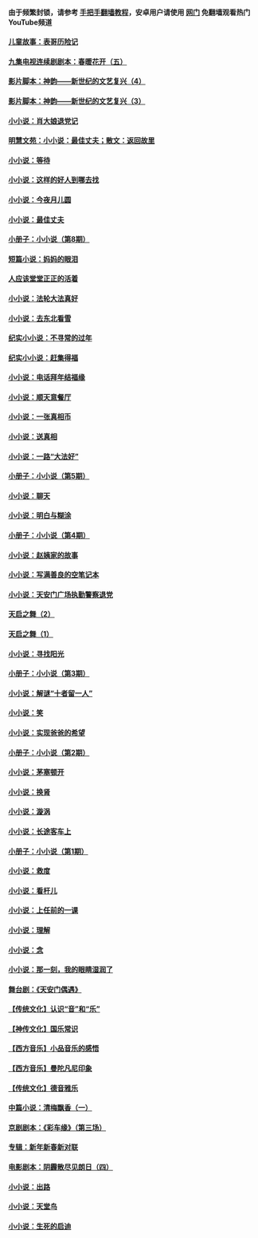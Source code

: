 #### 由于频繁封锁，请参考 [手把手翻墙教程](https://github.com/gfw-breaker/guides/wiki/)，安卓用户请使用 [网门](https://github.com/gfw-breaker/nogfw/blob/master/dl.md?t=05172301) 免翻墙观看热门YouTube频道 

#### [儿童故事：表哥历险记](../pages/328/383535.md?t=05172301) 

#### [九集电视连续剧剧本：春暖花开（五）](../pages/328/275919.md?t=05172301) 

#### [影片脚本：神韵——新世纪的文艺复兴（4）](../pages/328/266089.md?t=05172301) 

#### [影片脚本：神韵——新世纪的文艺复兴（3）](../pages/328/266087.md?t=05172301) 

#### [小小说：肖大娘退党记](../pages/328/239807.md?t=05172301) 

#### [明慧文苑：小小说：最佳丈夫；散文：返回故里](../pages/328/3439.md?t=05172301) 

#### [小小说：等待](../pages/328/223927.md?t=05172301) 

#### [小小说：这样的好人到哪去找](../pages/328/209396.md?t=05172301) 

#### [小小说：今夜月儿圆](../pages/328/193588.md?t=05172301) 

#### [小小说：最佳丈夫](../pages/328/190938.md?t=05172301) 

#### [小册子：小小说（第8期）](../pages/328/188202.md?t=05172301) 

#### [短篇小说：妈妈的眼泪](../pages/328/187712.md?t=05172301) 

#### [人应该堂堂正正的活着](../pages/328/182430.md?t=05172301) 

#### [小小说：法轮大法真好](../pages/328/174669.md?t=05172301) 

#### [小小说：去东北看雪](../pages/328/173882.md?t=05172301) 

#### [纪实小小说：不寻常的过年](../pages/328/173187.md?t=05172301) 

#### [纪实小小说：赶集得福](../pages/328/172652.md?t=05172301) 

#### [小小说：电话拜年结福缘](../pages/328/172533.md?t=05172301) 

#### [小小说：顺天意餐厅](../pages/328/170182.md?t=05172301) 

#### [小小说：一张真相币](../pages/328/169410.md?t=05172301) 

#### [小小说：送真相](../pages/328/166713.md?t=05172301) 

#### [小小说：一路“大法好”](../pages/328/162016.md?t=05172301) 

#### [小册子：小小说（第5期）](../pages/328/161131.md?t=05172301) 

#### [小小说：聊天](../pages/328/159640.md?t=05172301) 

#### [小小说：明白与糊涂](../pages/328/158101.md?t=05172301) 

#### [小册子：小小说（第4期）](../pages/328/158006.md?t=05172301) 

#### [小小说：赵姨家的故事](../pages/328/157843.md?t=05172301) 

#### [小小说：写满善良的空笔记本](../pages/328/157382.md?t=05172301) 

#### [小小说：天安门广场执勤警察退党](../pages/328/156982.md?t=05172301) 

#### [天启之舞（2）](../pages/328/153440.md?t=05172301) 

#### [天启之舞（1）](../pages/328/153439.md?t=05172301) 

#### [小小说：寻找阳光](../pages/328/153065.md?t=05172301) 

#### [小册子：小小说（第3期）](../pages/328/151715.md?t=05172301) 

#### [小小说：解谜“十者留一人”](../pages/328/148967.md?t=05172301) 

#### [小小说：笑](../pages/328/148905.md?t=05172301) 

#### [小小说：实现爸爸的希望](../pages/328/148096.md?t=05172301) 

#### [小册子：小小说（第2期）](../pages/328/147214.md?t=05172301) 

#### [小小说：茅塞顿开](../pages/328/147030.md?t=05172301) 

#### [小小说：换肾](../pages/328/146770.md?t=05172301) 

#### [小小说：漩涡](../pages/328/146683.md?t=05172301) 

#### [小小说：长途客车上](../pages/328/145076.md?t=05172301) 

#### [小册子：小小说（第1期）](../pages/328/143963.md?t=05172301) 

#### [小小说：救度](../pages/328/143927.md?t=05172301) 

#### [小小说：看杆儿](../pages/328/142137.md?t=05172301) 

#### [小小说：上任前的一课](../pages/328/140808.md?t=05172301) 

#### [小小说：理解](../pages/328/140476.md?t=05172301) 

#### [小小说：念](../pages/328/139513.md?t=05172301) 

#### [小小说：那一刻，我的眼睛湿润了](../pages/328/138476.md?t=05172301) 

#### [舞台剧：《天安门偶遇》](../pages/328/117155.md?t=05172301) 

#### [【传统文化】认识“音”和“乐”](../pages/328/108667.md?t=05172301) 

#### [【神传文化】国乐常识](../pages/328/104225.md?t=05172301) 

#### [【西方音乐】小品音乐的感悟](../pages/328/102924.md?t=05172301) 

#### [【西方音乐】曼陀凡尼印象](../pages/328/102922.md?t=05172301) 

#### [【传统文化】德音雅乐](../pages/328/102923.md?t=05172301) 

#### [中篇小说：清梅飘香（一）](../pages/328/101058.md?t=05172301) 

#### [京剧剧本：《彩车缘》（第三场）](../pages/328/96434.md?t=05172301) 

#### [专辑：新年新春新对联](../pages/328/94991.md?t=05172301) 

#### [电影剧本：阴霾散尽见朗日（四）](../pages/328/87081.md?t=05172301) 

#### [小小说：出路](../pages/328/84848.md?t=05172301) 

#### [小小说：天堂鸟](../pages/328/83084.md?t=05172301) 

#### [小小说：生死的启迪](../pages/328/70977.md?t=05172301) 

